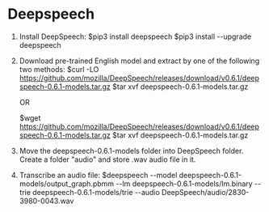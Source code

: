 # Deepspeech
1. Install DeepSpeech: $pip3 install deepspeech
                       $pip3 install --upgrade deepspeech

2. Download pre-trained English model and extract by one of the following two methods: $curl -LO https://github.com/mozilla/DeepSpeech/releases/download/v0.6.1/deepspeech-0.6.1-models.tar.gz $tar xvf deepspeech-0.6.1-models.tar.gz

     OR

     $wget https://github.com/mozilla/DeepSpeech/releases/download/v0.6.1/deepspeech-0.6.1-models.tar.gz $tar xvf deepspeech-0.6.1-models.tar.gz

3. Move the deepspeech-0.6.1-models folder into DeepSpeech folder. Create a folder "audio" and store .wav audio file in it.

4. Transcribe an audio file: $deepspeech --model deepspeech-0.6.1-models/output_graph.pbmm --lm deepspeech-0.6.1-models/lm.binary --trie deepspeech-0.6.1-models/trie --audio DeepSpeech/audio/2830-3980-0043.wav 
